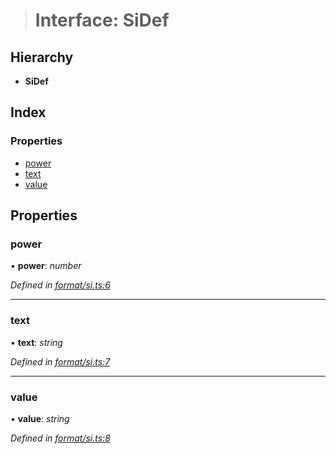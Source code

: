 > # Interface: SiDef

## Hierarchy

* **SiDef**

## Index

### Properties

* [power](_format_si_.sidef.md#power)
* [text](_format_si_.sidef.md#text)
* [value](_format_si_.sidef.md#value)

## Properties

###  power

• **power**: *number*

*Defined in [format/si.ts:6](https://github.com/polkadot-js/common/blob/1d0a4e7/packages/util/src/format/si.ts#L6)*

___

###  text

• **text**: *string*

*Defined in [format/si.ts:7](https://github.com/polkadot-js/common/blob/1d0a4e7/packages/util/src/format/si.ts#L7)*

___

###  value

• **value**: *string*

*Defined in [format/si.ts:8](https://github.com/polkadot-js/common/blob/1d0a4e7/packages/util/src/format/si.ts#L8)*